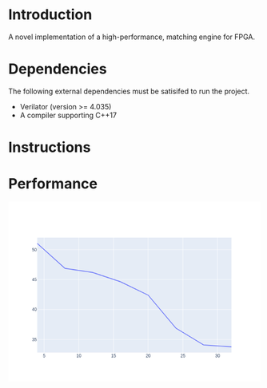 # Introduction

A novel implementation of a high-performance, matching engine for FPGA.

# Dependencies

The following external dependencies must be satisifed to run the project.

* Verilator (version >= 4.035)
* A compiler supporting C++17

# Instructions


# Performance

![synth_analysis](./doc/synth_analysis.png)

